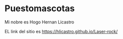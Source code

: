 # Puestomascotas
Mi nobre es Hogo Hernan Licastro 

EL link del sitio es  https://hlicastro.github.io/Laser-rock/
